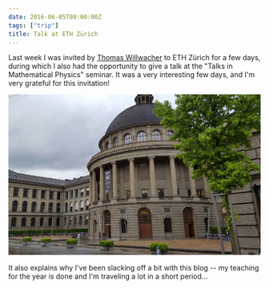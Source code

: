 ```yaml
---
date: 2016-06-05T00:00:00Z
tags: ["trip"]
title: Talk at ETH Zürich
---
```


Last week I was invited by [Thomas Willwacher](http://user.math.uzh.ch/willwacher/) to ETH Zürich for a few days, during which I also had the opportunity to give a talk at the "Talks in Mathematical Physics" seminar. It was a very interesting few days, and I'm very grateful for this invitation!


![The main building of ETH](eth.jpg)

It also explains why I've been slacking off a bit with this blog -- my teaching for the year is done and I'm traveling a lot in a short period...
